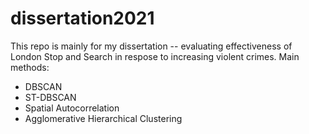 # dissertation2021
This repo is mainly for my dissertation -- evaluating effectiveness of London Stop and Search in respose to increasing violent crimes. 
Main methods:
* DBSCAN
* ST-DBSCAN
* Spatial Autocorrelation
* Agglomerative Hierarchical Clustering 
